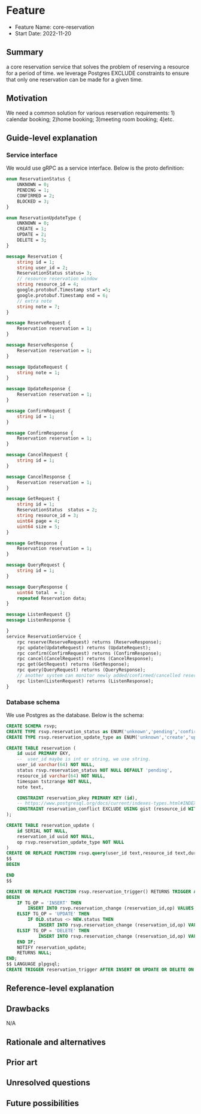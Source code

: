 # Feature

- Feature Name: core-reservation
- Start Date: 2022-11-20

## Summary

a core reservation service that solves the problem of reserving a resource for a period of time. we leverage Postgres EXCLUDE constraints to ensure that only one reservation can be made for a given time.

## Motivation

We need a common solution for various reservation requirements: 1) calendar booking; 2)home booking; 3)meeting room booking; 4)etc.


## Guide-level explanation


### Service interface

We would use gRPC as a service interface. Below is the proto definition:

```proto
enum ReservationStatus {
    UNKNOWN = 0;
    PENDING = 1;
    CONFIRMED = 2;
    BLOCKED = 3;
}

enum ReservationUpdateType {
    UNKNOWN = 0;
    CREATE = 1;
    UPDATE = 2;
    DELETE = 3;
}

message Reservation {
    string id = 1;
    string user_id = 2;
    ReservationStatus status= 3;
    // resource reservation window
    string resource_id = 4;
    google.protobuf.Timestamp start =5;
    google.protobuf.Timestamp end = 6;
    // extra note
    string note = 7;
}

message ReserveRequest {
    Reservation reservation = 1;
}

message ReserveResponse {
    Reservation reservation = 1;
}

message UpdateRequest {
    string note = 1;
}

message UpdateResponse {
    Reservation reservation = 1;
}

message ConfirmRequest {
    string id = 1;
}

message ConfirmResponse {
    Reservation reservation = 1;
}

message CancelRequest {
    string id = 1;
}

message CancelResponse {
    Reservation reservation = 1;
}

message GetRequest {
    string id = 1;
    ReservationStatus  status = 2;
    string resource_id = 3;
    uint64 page = 4;
    uint64 size = 5;
}

message GetResponse {
    Reservation reservation = 1;
}

message QueryRequest {
    string id = 1;
}

message QueryResponse {
    uint64 total  = 1;
    repeated Reservation data;
}

message ListenRequest {}
message ListenResponse {

}
service ReservationService {
    rpc reserve(ReserveRequest) returns (ReserveResponse);
    rpc update(UpdateRequest) returns (UpdateRequest);
    rpc confirm(ConfirmRequest) returns (ConfirmResponse);
    rpc cancel(CancelRequest) returns (CancelResponse);
    rpc get(GetRequest) returns (GetResponse);
    rpc query(QueryRequest) returns (QueryResponse);
    // another system can monitor newly added/confirmed/cancelled reservation
    rpc listen(ListenRequest) returns (ListenResponse);
}
```

### Database schema

We use Postgres as the database. Below is the schema:

```sql
CREATE SCHEMA rsvp;
CREATE TYPE rsvp.reservation_status as ENUM('unknown','pending','confirmed','blocked');
CREATE TYPE rsvp.reservation_update_type as ENUM('unknown','create','update','delete');

CREATE TABLE reservation (
    id uuid PRIMARY EKY,
    --  user_id maybe is int or string, we use string.
    user_id varchar(64) NOT NULL,
    status rsvp.reservation_status NOT NULL DEFAULT 'pending',
    resource_id varchar(64) NOT NULL,
    timespan tstzrange NOT NULL,
    note text,

    CONSTRAINT reservation_pkey PRIMARY KEY (id),
    -- https://www.postgresql.org/docs/current/indexes-types.html#INDEXES-TYPE-GIST
    CONSTRAINT reservation_conflict EXCLUDE USING gist (resource_id WITH = ,timespan WITH &&)
);

CREATE TABLE reservation_update (
    id SERIAL NOT NULL,
    reservation_id uuid NOT NULL,
    op rsvp.reservation_update_type NOT NULL
)
CREATE OR REPLACE FUNCTION rsvp.query(user_id text,resource_id text,during ) RETURNS TABLE AS
$$
BEGIN

END
$$

CREATE OR REPLACE FUNCTION rsvp.reservation_trigger() RETURNS TRIGGER AS $$
BEGIN
    IF TG_OP = 'INSERT' THEN
        INSERT INTO rsvp.reservation_change (reservation_id,op) VALUES (NEW.id,'create');
    ELSIF TG_OP = 'UPDATE' THEN
        IF OLD.status <> NEW.status THEN
            INSERT INTO rsvp.reservation_change (reservation_id,op) VALUES (NEW.id,'update');
    ELSIF TG_OP = 'DELETE' THEN
            INSERT INTO rsvp.reservation_change (reservation_id,op) VALUES (NEW.id,'delete');
    END IF;
    NOTIFY reservation_update;
    RETURNS NULL;
END;
$$ LANGUAGE plpgsql;
CREATE TRIGGER reservation_trigger AFTER INSERT OR UPDATE OR DELETE ON rsvp.reservation FOR EACH  ROW EXCLUDE PROCEDURE  rsvp.reservation_trigger();
```

## Reference-level explanation

## Drawbacks

N/A

## Rationale and alternatives

## Prior art

## Unresolved questions

## Future possibilities
